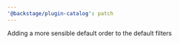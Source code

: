 ```yaml
---
'@backstage/plugin-catalog': patch
---
```


Adding a more sensible default order to the default filters
